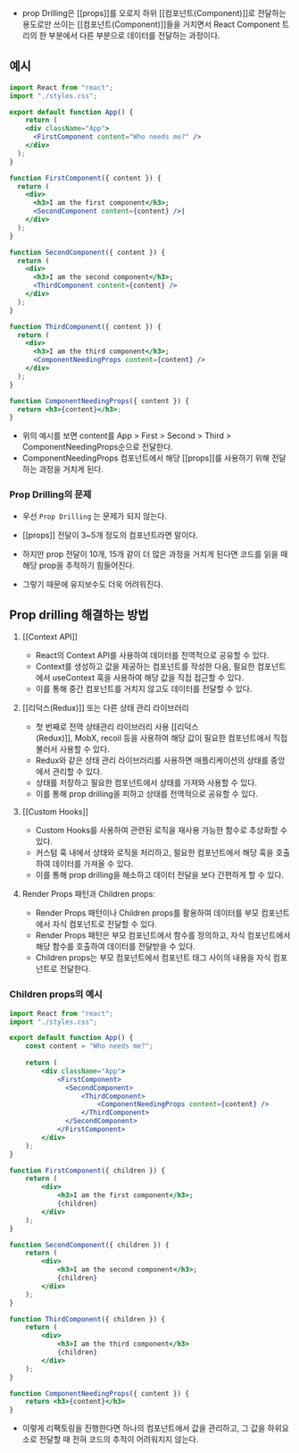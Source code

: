 - prop Drilling은 [[props]]를 오로지 하위 [[컴포넌트(Component)]]로 전달하는 용도로만 쓰이는 [[컴포넌트(Component)]]들을 거치면서 React Component 트리의 한 부분에서 다른 부분으로 데이터를 전달하는 과정이다.

## 예시

```jsx
import React from "react";
import "./styles.css";

export default function App() {
	return (
    <div className="App">
      <FirstComponent content="Who needs me?" />
    </div>
  );
}

function FirstComponent({ content }) {
  return (
    <div>
      <h3>I am the first component</h3>;
      <SecondComponent content={content} />|
    </div>
  );
}

function SecondComponent({ content }) {
  return (
    <div>
      <h3>I am the second component</h3>;
      <ThirdComponent content={content} />
    </div>
  );
}

function ThirdComponent({ content }) {
  return (
    <div>
      <h3>I am the third component</h3>;
      <ComponentNeedingProps content={content} />
    </div>
  );
}

function ComponentNeedingProps({ content }) {
  return <h3>{content}</h3>;
}
```

- 위의 예시를 보면 content를 App > First > Second > Third > ComponentNeedingProps순으로 전달한다.
- ComponentNeedingProps 컴포넌트에서 해당 [[props]]를 사용하기 위해 전달하는 과정을 거치게 된다.

### Prop Drilling의 문제

- 우선 `Prop Drilling` 는 문제가 되지 않는다.
- [[props]] 전달이 3~5개 정도의 컴포넌트라면 말이다.

- 하지만 prop 전달이 10개, 15개 같이 더 많은 과정을 거치게 된다면 코드를 읽을 때 해당 prop을 추적하기 힘들어진다.
- 그렇기 때문에 유지보수도 더욱 어려워진다.

## Prop drilling 해결하는 방법

1. [[Context API]]
     - React의 Context API를 사용하여 데이터를 전역적으로 공유할 수 있다.
     - Context를 생성하고 값을 제공하는 컴포넌트를 작성한 다음, 필요한 컴포넌트에서 useContext 훅을 사용하여 해당 값을 직접 접근할 수 있다.
     - 이를 통해 중간 컴포넌트를 거치지 않고도 데이터를 전달할 수 있다.

1. [[리덕스(Redux)]] 또는 다른 상태 관리 라이브러리  
	- 첫 번째로 전역 상태관리 라이브러리 사용 [[리덕스(Redux)]], MobX, recoil 등을 사용하여 해당 값이 필요한 컴포넌트에서 직접 불러서 사용할 수 있다.
	- Redux와 같은 상태 관리 라이브러리를 사용하면 애플리케이션의 상태를 중앙에서 관리할 수 있다.
	- 상태를 저장하고 필요한 컴포넌트에서 상태를 가져와 사용할 수 있다.
	- 이를 통해 prop drilling을 피하고 상태를 전역적으로 공유할 수 있다.

3. [[Custom Hooks]]
	- Custom Hooks를 사용하여 관련된 로직을 재사용 가능한 함수로 추상화할 수 있다.
	- 커스텀 훅 내에서 상태와 로직을 처리하고, 필요한 컴포넌트에서 해당 훅을 호출하여 데이터를 가져올 수 있다.
	- 이를 통해 prop drilling을 해소하고 데이터 전달을 보다 간편하게 할 수 있다.

4. Render Props 패턴과 Children props:  
    - Render Props 패턴이나 Children props를 활용하여 데이터를 부모 컴포넌트에서 자식 컴포넌트로 전달할 수 있다.  
    - Render Props 패턴은 부모 컴포넌트에서 함수를 정의하고, 자식 컴포넌트에서 해당 함수를 호출하여 데이터를 전달받을 수 있다.
    - Children props는 부모 컴포넌트에서 컴포넌트 태그 사이의 내용을 자식 컴포넌트로 전달한다.
### Children props의 예시 

```jsx
import React from "react";
import "./styles.css";

export default function App() {
	const content = "Who needs me?";
	
	return (
		<div className="App">
			<FirstComponent>
		      <SecondComponent>
		          <ThirdComponent>
			          <ComponentNeedingProps content={content} />
		          </ThirdComponent>
	          </SecondComponent>
		    </FirstComponent>
		</div>
	);
}

function FirstComponent({ children }) {
	return (
		<div>
		    <h3>I am the first component</h3>;
			{children}
		</div>
	);
}

function SecondComponent({ children }) {
	return (
		<div>
		    <h3>I am the second component</h3>;
		    {children}
	    </div>
	);
}

function ThirdComponent({ children }) {
	return (
	    <div>
		    <h3>I am the third component</h3>
			{children}
		</div>
	);
}

function ComponentNeedingProps({ content }) {
	return <h3>{content}</h3>
}
```

- 이렇게 리팩토링을 진행한다면 하나의 컴포넌트에서 값을 관리하고, 그 값을 하위요소로 전달할 때 전혀 코드의 추적이 어려워지지 않는다.